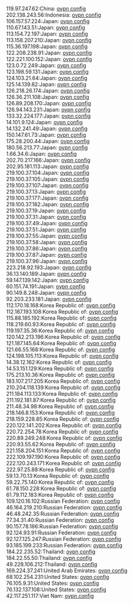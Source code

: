 119.97.247.62:China: [ovpn config](vpn/119_97_247_62.ovpn)  
202.138.243.56:Indonesia: [ovpn config](vpn/202_138_243_56.ovpn)  
106.157.57.224:Japan: [ovpn config](vpn/106_157_57_224.ovpn)  
110.67.143.51:Japan: [ovpn config](vpn/110_67_143_51.ovpn)  
113.154.72.197:Japan: [ovpn config](vpn/113_154_72_197.ovpn)  
113.158.207.210:Japan: [ovpn config](vpn/113_158_207_210.ovpn)  
115.36.197.198:Japan: [ovpn config](vpn/115_36_197_198.ovpn)  
122.208.238.91:Japan: [ovpn config](vpn/122_208_238_91.ovpn)  
122.221.100.152:Japan: [ovpn config](vpn/122_221_100_152.ovpn)  
123.0.72.249:Japan: [ovpn config](vpn/123_0_72_249.ovpn)  
123.198.59.131:Japan: [ovpn config](vpn/123_198_59_131.ovpn)  
124.103.21.64:Japan: [ovpn config](vpn/124_103_21_64.ovpn)  
125.14.139.82:Japan: [ovpn config](vpn/125_14_139_82.ovpn)  
126.218.26.174:Japan: [ovpn config](vpn/126_218_26_174.ovpn)  
126.36.211.108:Japan: [ovpn config](vpn/126_36_211_108.ovpn)  
126.89.208.170:Japan: [ovpn config](vpn/126_89_208_170.ovpn)  
126.94.143.231:Japan: [ovpn config](vpn/126_94_143_231.ovpn)  
133.32.224.177:Japan: [ovpn config](vpn/133_32_224_177.ovpn)  
14.101.9.124:Japan: [ovpn config](vpn/14_101_9_124.ovpn)  
14.132.241.49:Japan: [ovpn config](vpn/14_132_241_49.ovpn)  
150.147.61.73:Japan: [ovpn config](vpn/150_147_61_73.ovpn)  
175.28.200.44:Japan: [ovpn config](vpn/175_28_200_44.ovpn)  
180.56.213.77:Japan: [ovpn config](vpn/180_56_213_77.ovpn)  
1.66.34.6:Japan: [ovpn config](vpn/1_66_34_6.ovpn)  
202.70.217.166:Japan: [ovpn config](vpn/202_70_217_166.ovpn)  
202.95.181.113:Japan: [ovpn config](vpn/202_95_181_113.ovpn)  
219.100.37.104:Japan: [ovpn config](vpn/219_100_37_104.ovpn)  
219.100.37.105:Japan: [ovpn config](vpn/219_100_37_105.ovpn)  
219.100.37.107:Japan: [ovpn config](vpn/219_100_37_107.ovpn)  
219.100.37.13:Japan: [ovpn config](vpn/219_100_37_13.ovpn)  
219.100.37.177:Japan: [ovpn config](vpn/219_100_37_177.ovpn)  
219.100.37.182:Japan: [ovpn config](vpn/219_100_37_182.ovpn)  
219.100.37.19:Japan: [ovpn config](vpn/219_100_37_19.ovpn)  
219.100.37.31:Japan: [ovpn config](vpn/219_100_37_31.ovpn)  
219.100.37.49:Japan: [ovpn config](vpn/219_100_37_49.ovpn)  
219.100.37.51:Japan: [ovpn config](vpn/219_100_37_51.ovpn)  
219.100.37.55:Japan: [ovpn config](vpn/219_100_37_55.ovpn)  
219.100.37.58:Japan: [ovpn config](vpn/219_100_37_58.ovpn)  
219.100.37.86:Japan: [ovpn config](vpn/219_100_37_86.ovpn)  
219.100.37.87:Japan: [ovpn config](vpn/219_100_37_87.ovpn)  
219.100.37.96:Japan: [ovpn config](vpn/219_100_37_96.ovpn)  
223.218.92.193:Japan: [ovpn config](vpn/223_218_92_193.ovpn)  
36.13.140.189:Japan: [ovpn config](vpn/36_13_140_189.ovpn)  
59.147.139.142:Japan: [ovpn config](vpn/59_147_139_142.ovpn)  
60.151.74.191:Japan: [ovpn config](vpn/60_151_74_191.ovpn)  
90.149.8.248:Japan: [ovpn config](vpn/90_149_8_248.ovpn)  
92.203.233.181:Japan: [ovpn config](vpn/92_203_233_181.ovpn)  
112.170.18.168:Korea Republic of: [ovpn config](vpn/112_170_18_168.ovpn)  
112.187.193.108:Korea Republic of: [ovpn config](vpn/112_187_193_108.ovpn)  
115.88.185.192:Korea Republic of: [ovpn config](vpn/115_88_185_192.ovpn)  
118.219.60.93:Korea Republic of: [ovpn config](vpn/118_219_60_93.ovpn)  
119.197.35.36:Korea Republic of: [ovpn config](vpn/119_197_35_36.ovpn)  
120.142.213.196:Korea Republic of: [ovpn config](vpn/120_142_213_196.ovpn)  
121.187.145.64:Korea Republic of: [ovpn config](vpn/121_187_145_64.ovpn)  
121.66.55.168:Korea Republic of: [ovpn config](vpn/121_66_55_168.ovpn)  
124.198.105.113:Korea Republic of: [ovpn config](vpn/124_198_105_113.ovpn)  
14.38.12.162:Korea Republic of: [ovpn config](vpn/14_38_12_162.ovpn)  
14.53.151.129:Korea Republic of: [ovpn config](vpn/14_53_151_129.ovpn)  
175.213.10.36:Korea Republic of: [ovpn config](vpn/175_213_10_36.ovpn)  
183.107.217.205:Korea Republic of: [ovpn config](vpn/183_107_217_205.ovpn)  
210.204.118.139:Korea Republic of: [ovpn config](vpn/210_204_118_139.ovpn)  
211.184.113.133:Korea Republic of: [ovpn config](vpn/211_184_113_133.ovpn)  
211.192.181.87:Korea Republic of: [ovpn config](vpn/211_192_181_87.ovpn)  
211.48.34.98:Korea Republic of: [ovpn config](vpn/211_48_34_98.ovpn)  
218.146.8.153:Korea Republic of: [ovpn config](vpn/218_146_8_153.ovpn)  
218.159.228.85:Korea Republic of: [ovpn config](vpn/218_159_228_85.ovpn)  
220.122.141.202:Korea Republic of: [ovpn config](vpn/220_122_141_202.ovpn)  
220.72.254.78:Korea Republic of: [ovpn config](vpn/220_72_254_78.ovpn)  
220.89.249.248:Korea Republic of: [ovpn config](vpn/220_89_249_248.ovpn)  
220.93.55.62:Korea Republic of: [ovpn config](vpn/220_93_55_62.ovpn)  
221.158.204.151:Korea Republic of: [ovpn config](vpn/221_158_204_151.ovpn)  
222.109.197.190:Korea Republic of: [ovpn config](vpn/222_109_197_190.ovpn)  
222.120.243.171:Korea Republic of: [ovpn config](vpn/222_120_243_171.ovpn)  
222.97.25.88:Korea Republic of: [ovpn config](vpn/222_97_25_88.ovpn)  
59.13.70.13:Korea Republic of: [ovpn config](vpn/59_13_70_13.ovpn)  
59.22.75.140:Korea Republic of: [ovpn config](vpn/59_22_75_140.ovpn)  
61.78.150.228:Korea Republic of: [ovpn config](vpn/61_78_150_228.ovpn)  
61.79.112.183:Korea Republic of: [ovpn config](vpn/61_79_112_183.ovpn)  
109.120.16.102:Russian Federation: [ovpn config](vpn/109_120_16_102.ovpn)  
46.164.219.210:Russian Federation: [ovpn config](vpn/46_164_219_210.ovpn)  
46.48.242.35:Russian Federation: [ovpn config](vpn/46_48_242_35.ovpn)  
77.34.31.40:Russian Federation: [ovpn config](vpn/77_34_31_40.ovpn)  
90.157.78.186:Russian Federation: [ovpn config](vpn/90_157_78_186.ovpn)  
92.124.93.91:Russian Federation: [ovpn config](vpn/92_124_93_91.ovpn)  
92.127.125.247:Russian Federation: [ovpn config](vpn/92_127_125_247.ovpn)  
93.185.199.233:Russian Federation: [ovpn config](vpn/93_185_199_233.ovpn)  
184.22.235.52:Thailand: [ovpn config](vpn/184_22_235_52.ovpn)  
184.22.55.50:Thailand: [ovpn config](vpn/184_22_55_50.ovpn)  
49.228.106.212:Thailand: [ovpn config](vpn/49_228_106_212.ovpn)  
169.224.37.241:United Arab Emirates: [ovpn config](vpn/169_224_37_241.ovpn)  
68.102.254.231:United States: [ovpn config](vpn/68_102_254_231.ovpn)  
76.105.9.31:United States: [ovpn config](vpn/76_105_9_31.ovpn)  
76.132.137.108:United States: [ovpn config](vpn/76_132_137_108.ovpn)  
42.117.251.117:Viet Nam: [ovpn config](vpn/42_117_251_117.ovpn)  

